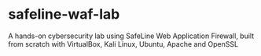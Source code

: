 # safeline-waf-lab
A hands-on cybersecurity lab using SafeLine Web Application Firewall, built from scratch with VirtualBox, Kali Linux, Ubuntu, Apache and OpenSSL
